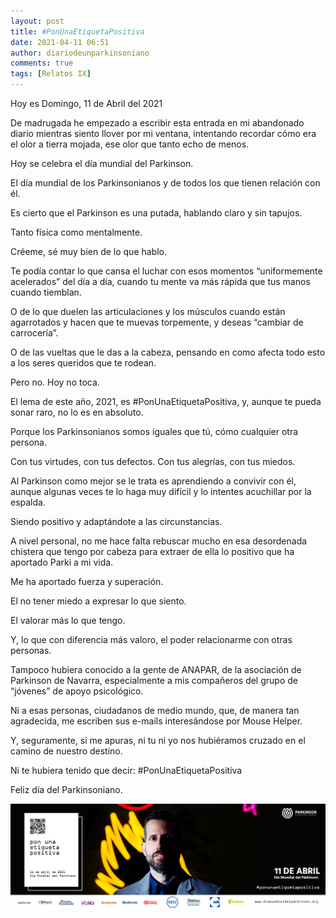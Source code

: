 ```yaml
---
layout: post
title: #PonUnaEtiquetaPositiva
date: 2021-04-11 06:51
author: diariodeunparkinsoniano
comments: true
tags: [Relatos IX]
---
```


Hoy es Domingo, 11 de Abril del 2021

De madrugada he empezado a escribir esta entrada en mi abandonado diario mientras siento llover por mi ventana, intentando recordar cómo era el olor a tierra mojada, ese olor que tanto echo de menos.

Hoy se celebra el día mundial del Parkinson.

El día mundial de los Parkinsonianos y de todos los que tienen relación con él.

Es cierto que el Parkinson es una putada, hablando claro y sin tapujos.

Tanto física como mentalmente.

Créeme, sé muy bien de lo que hablo.

Te podía contar lo que cansa el luchar con esos momentos “uniformemente acelerados” del día a día, cuando tu mente va más rápida que tus manos cuando tiemblan.

O de lo que duelen las articulaciones y los músculos cuando están agarrotados y hacen que te muevas torpemente, y deseas “cambiar de carrocería”.

O de las vueltas que le das a la cabeza, pensando en como afecta todo esto a los seres queridos que te rodean.

Pero no. Hoy no toca.

El lema de este año, 2021, es #PonUnaEtiquetaPositiva, y, aunque te pueda sonar raro, no lo es en absoluto.

Porque los Parkinsonianos somos iguales que tú, cómo cualquier otra persona.

Con tus virtudes, con tus defectos. Con tus alegrías, con tus miedos.

Al Parkinson como mejor se le trata es aprendiendo a convivir con él, aunque algunas veces te lo haga muy difícil y lo intentes acuchillar por la espalda.

Siendo positivo y adaptándote a las circunstancias.

A nivel personal, no me hace falta rebuscar mucho en esa desordenada chistera que tengo por cabeza para extraer de ella lo positivo que ha aportado Parki a mi vida.

Me ha aportado fuerza y superación.

El no tener miedo a expresar lo que siento.

El valorar más lo que tengo.

Y, lo que con diferencia más valoro, el poder relacionarme con otras personas.

Tampoco hubiera conocido a la gente de ANAPAR, de la asociación de Parkinson de Navarra, especialmente a mis compañeros del grupo de “jóvenes” de apoyo psicológico.

Ni a esas personas, ciudadanos de medio mundo, que, de manera tan agradecida, me escriben sus e-mails interesándose por Mouse Helper.

Y, seguramente, si me apuras, ni tu ni yo nos hubiéramos cruzado en el camino de nuestro destino. 

Ni te hubiera tenido que decir: #PonUnaEtiquetaPositiva

Feliz día del Parkinsoniano. 







<img class="img-fluid"  src="/assets/images/2021/04/PonUnaEtiquetaPositiva.jpg" alt="" />






